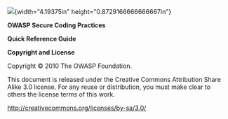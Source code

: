 ![](../images/OWASP-logo.jpg){width="4.19375in" height="0.8729166666666667in"}

**OWASP Secure Coding Practices**

**Quick Reference Guide**

**Copyright and License**

Copyright © 2010 The OWASP Foundation.

This document is released under the Creative Commons Attribution
Share Alike 3.0 license. For any reuse or distribution, you must make
clear to others the license terms of this work.

<http://creativecommons.org/licenses/by-sa/3.0/>
